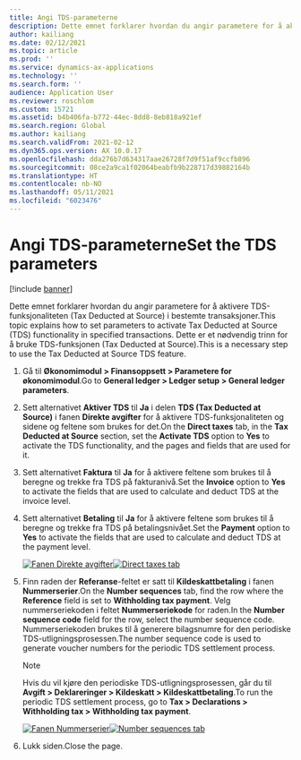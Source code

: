 ```yaml
---
title: Angi TDS-parameterne
description: Dette emnet forklarer hvordan du angir parametere for å aktivere TDS-funksjonaliteten (Tax Deducted at Source) i bestemte transaksjoner. Dette er et nødvendig trinn for å bruke TDS-funksjonen (Tax Deducted at Source).
author: kailiang
ms.date: 02/12/2021
ms.topic: article
ms.prod: ''
ms.service: dynamics-ax-applications
ms.technology: ''
ms.search.form: ''
audience: Application User
ms.reviewer: roschlom
ms.custom: 15721
ms.assetid: b4b406fa-b772-44ec-8dd8-8eb818a921ef
ms.search.region: Global
ms.author: kailiang
ms.search.validFrom: 2021-02-12
ms.dyn365.ops.version: AX 10.0.17
ms.openlocfilehash: dda276b7d634317aae26728f7d9f51af9ccfb896
ms.sourcegitcommit: 08ce2a9ca1f02064beabfb9b228717d39882164b
ms.translationtype: HT
ms.contentlocale: nb-NO
ms.lasthandoff: 05/11/2021
ms.locfileid: "6023476"
---
```

# <a name="set-the-tds-parameters"></a><span data-ttu-id="e30e6-104">Angi TDS-parameterne</span><span class="sxs-lookup"><span data-stu-id="e30e6-104">Set the TDS parameters</span></span>

[!include [banner](../includes/banner.md)]

<span data-ttu-id="e30e6-105">Dette emnet forklarer hvordan du angir parametere for å aktivere TDS-funksjonaliteten (Tax Deducted at Source) i bestemte transaksjoner.</span><span class="sxs-lookup"><span data-stu-id="e30e6-105">This topic explains how to set parameters to activate Tax Deducted at Source (TDS) functionality in specified transactions.</span></span> <span data-ttu-id="e30e6-106">Dette er et nødvendig trinn for å bruke TDS-funksjonen (Tax Deducted at Source).</span><span class="sxs-lookup"><span data-stu-id="e30e6-106">This is a necessary step to use the Tax Deducted at Source TDS feature.</span></span>

1. <span data-ttu-id="e30e6-107">Gå til **Økonomimodul \> Finansoppsett \> Parametere for økonomimodul**.</span><span class="sxs-lookup"><span data-stu-id="e30e6-107">Go to **General ledger \> Ledger setup \> General ledger parameters**.</span></span>
2. <span data-ttu-id="e30e6-108">Sett alternativet **Aktiver TDS** til **Ja** i delen **TDS (Tax Deducted at Source)** i fanen **Direkte avgifter** for å aktivere TDS-funksjonaliteten og sidene og feltene som brukes for det.</span><span class="sxs-lookup"><span data-stu-id="e30e6-108">On the **Direct taxes** tab, in the **Tax Deducted at Source** section, set the **Activate TDS** option to **Yes** to activate the TDS functionality, and the pages and fields that are used for it.</span></span>
3. <span data-ttu-id="e30e6-109">Sett alternativet **Faktura** til **Ja** for å aktivere feltene som brukes til å beregne og trekke fra TDS på fakturanivå.</span><span class="sxs-lookup"><span data-stu-id="e30e6-109">Set the **Invoice** option to **Yes** to activate the fields that are used to calculate and deduct TDS at the invoice level.</span></span>
4. <span data-ttu-id="e30e6-110">Sett alternativet **Betaling** til **Ja** for å aktivere feltene som brukes til å beregne og trekke fra TDS på betalingsnivået.</span><span class="sxs-lookup"><span data-stu-id="e30e6-110">Set the **Payment** option to **Yes** to activate the fields that are used to calculate and deduct TDS at the payment level.</span></span>

    <span data-ttu-id="e30e6-111">[![Fanen Direkte avgifter](./media/apac-ind-TDS-1.png)](./media/apac-ind-TDS-1.png)</span><span class="sxs-lookup"><span data-stu-id="e30e6-111">[![Direct taxes tab](./media/apac-ind-TDS-1.png)](./media/apac-ind-TDS-1.png)</span></span>

5. <span data-ttu-id="e30e6-112">Finn raden der **Referanse**-feltet er satt til **Kildeskattbetaling** i fanen **Nummerserier**.</span><span class="sxs-lookup"><span data-stu-id="e30e6-112">On the **Number sequences** tab, find the row where the **Reference** field is set to **Withholding tax payment**.</span></span> <span data-ttu-id="e30e6-113">Velg nummerseriekoden i feltet **Nummerseriekode** for raden.</span><span class="sxs-lookup"><span data-stu-id="e30e6-113">In the **Number sequence code** field for the row, select the number sequence code.</span></span> <span data-ttu-id="e30e6-114">Nummerseriekoden brukes til å generere bilagsnumre for den periodiske TDS-utligningsprosessen.</span><span class="sxs-lookup"><span data-stu-id="e30e6-114">The number sequence code is used to generate voucher numbers for the periodic TDS settlement process.</span></span>

    > [!NOTE]
    > <span data-ttu-id="e30e6-115">Hvis du vil kjøre den periodiske TDS-utligningsprosessen, går du til **Avgift \> Deklareringer \> Kildeskatt \> Kildeskattbetaling**.</span><span class="sxs-lookup"><span data-stu-id="e30e6-115">To run the periodic TDS settlement process, go to **Tax \> Declarations \> Withholding tax \> Withholding tax payment**.</span></span>

    <span data-ttu-id="e30e6-116">[![Fanen Nummerserier](./media/apac-ind-TDS-2.png)](./media/apac-ind-TDS-2.png)</span><span class="sxs-lookup"><span data-stu-id="e30e6-116">[![Number sequences tab](./media/apac-ind-TDS-2.png)](./media/apac-ind-TDS-2.png)</span></span>

6. <span data-ttu-id="e30e6-117">Lukk siden.</span><span class="sxs-lookup"><span data-stu-id="e30e6-117">Close the page.</span></span>
